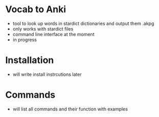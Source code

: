 # Vocab to Anki
* tool to look up words in stardict dictionaries and output them .akpg
* only works with stardict files 
* command line interface at the moment
* in progress

# Installation
* will write install instrcutions later

# Commands
* will list all commands and their function with examples
